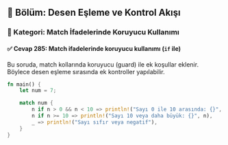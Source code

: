 ## 📘 Bölüm: Desen Eşleme ve Kontrol Akışı
### 🔹 Kategori: Match İfadelerinde Koruyucu Kullanımı
#### ✅ Cevap 285: Match ifadelerinde koruyucu kullanımı (`if` ile)

Bu soruda, match kollarında koruyucu (guard) ile ek koşullar eklenir. Böylece desen eşleme sırasında ek kontroller yapılabilir.

```rust
fn main() {
    let num = 7;

    match num {
        n if n > 0 && n < 10 => println!("Sayı 0 ile 10 arasında: {}", n),
        n if n >= 10 => println!("Sayı 10 veya daha büyük: {}", n),
        _ => println!("Sayı sıfır veya negatif"),
    }
}
```
